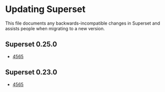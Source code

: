 # Updating Superset

This file documents any backwards-incompatible changes in Superset and
assists people when migrating to a new version.

## Superset 0.25.0

* [4565](https://github.com/apache/incubator-superset/pull/4565)

## Superset 0.23.0

* [4565](https://github.com/apache/incubator-superset/pull/4565)
